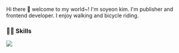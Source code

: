 Hi there 👋 welcome to my world~! 
I'm soyeon kim. I'm publisher and frontend developer. 
I enjoy walking and bicycle riding.

### 🤟🏻 Skills

<img src="https://img.shields.io/badge/HTML5-E34F26?style=flat-square&logo=HTML5&logoColor=white"/>
